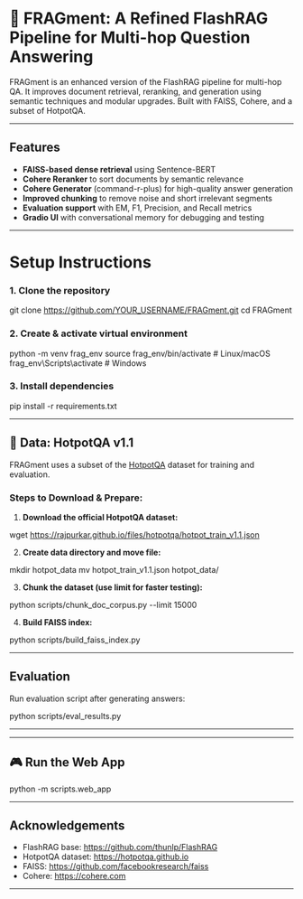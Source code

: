 # 🧠 FRAGment: A Refined FlashRAG Pipeline for Multi-hop Question Answering

FRAGment is an enhanced version of the FlashRAG pipeline for multi-hop QA. It improves document retrieval, reranking, and generation using semantic techniques and modular upgrades. Built with FAISS, Cohere, and a subset of HotpotQA.

---

##  Features

- **FAISS-based dense retrieval** using Sentence-BERT
- **Cohere Reranker** to sort documents by semantic relevance
- **Cohere Generator** (command-r-plus) for high-quality answer generation
- **Improved chunking** to remove noise and short irrelevant segments
- **Evaluation support** with EM, F1, Precision, and Recall metrics
- **Gradio UI** with conversational memory for debugging and testing

---

# Setup Instructions

### 1. Clone the repository

git clone https://github.com/YOUR_USERNAME/FRAGment.git
cd FRAGment


### 2. Create & activate virtual environment

python -m venv frag_env
source frag_env/bin/activate  # Linux/macOS
frag_env\Scripts\activate    # Windows


### 3. Install dependencies

pip install -r requirements.txt


---

## 🧾 Data: HotpotQA v1.1

FRAGment uses a subset of the [HotpotQA](https://hotpotqa.github.io/) dataset for training and evaluation.

###  Steps to Download & Prepare:

1. **Download the official HotpotQA dataset:**

wget https://rajpurkar.github.io/files/hotpotqa/hotpot_train_v1.1.json


2. **Create data directory and move file:**

mkdir hotpot_data
mv hotpot_train_v1.1.json hotpot_data/


3. **Chunk the dataset (use limit for faster testing):**

python scripts/chunk_doc_corpus.py --limit 15000


4. **Build FAISS index:**

python scripts/build_faiss_index.py


---

##  Evaluation

Run evaluation script after generating answers:

python scripts/eval_results.py



---



---

## 🎮 Run the Web App

python -m scripts.web_app


---

##  Acknowledgements

- FlashRAG base: https://github.com/thunlp/FlashRAG
- HotpotQA dataset: https://hotpotqa.github.io
- FAISS: https://github.com/facebookresearch/faiss
- Cohere: https://cohere.com

---

